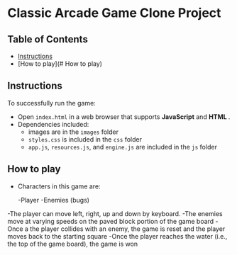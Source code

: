 # Classic Arcade Game Clone Project

## Table of Contents

- [Instructions](#instructions)
- [How to play](# How to play)

## Instructions

To successfully run the game:
 - Open `index.html` in a web browser that supports __JavaScript__ and __HTML <canvas>__.
 - Dependencies included:
   - images are in the `images` folder
   - `styles.css` is included in the `css` folder
   - `app.js`, `resources.js`, and `engine.js` are included in the `js` folder


##  How to play

- Characters in this game are:

  -Player
  -Enemies (bugs)

-The player can move left, right, up and down by keyboard.
-The enemies move at varying speeds on the paved block portion of the game board
-Once a the player collides with an enemy, the game is reset and the player moves back to the starting square
-Once the player reaches the water (i.e., the top of the game board), the game is won
